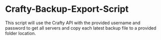 # Crafty-Backup-Export-Script
This script will use the Crafty API with the provided username and password to get all servers and copy each latest backup file to a provided folder location.
